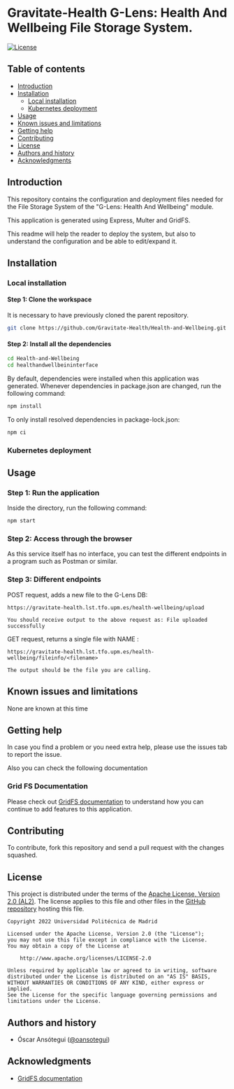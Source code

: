 
Gravitate-Health G-Lens: Health And Wellbeing File Storage System.
=================================================

[![License](https://img.shields.io/badge/License-Apache_2.0-blue.svg)](https://opensource.org/licenses/Apache-2.0)


Table of contents
-----------------

* [Introduction](#introduction)
* [Installation](#installation)
    - [Local installation](#local-installation)
    - [Kubernetes deployment](#kubernetes-deployment)
* [Usage](#usage)
* [Known issues and limitations](#known-issues-and-limitations)
* [Getting help](#getting-help)
* [Contributing](#contributing)
* [License](#license)
* [Authors and history](#authors-and-history)
* [Acknowledgments](#acknowledgments)


Introduction
------------
This repository contains the configuration and deployment files needed for the File Storage System of the "G-Lens: Health And Wellbeing" module.

This application is generated using Express, Multer and GridFS.

This readme will help the reader to deploy the system, but also to understand the configuration and be able to edit/expand it.

Installation
------------
### Local installation

#### Step 1: Clone the workspace

It is necessary to have previously cloned the parent repository.

```bash
git clone https://github.com/Gravitate-Health/Health-and-Wellbeing.git
```
#### Step 2: Install all the dependencies

```bash
cd Health-and-Wellbeing
cd healthandwellbeininterface
```

By default, dependencies were installed when this application was generated.
Whenever dependencies in package.json are changed, run the following command:

```bash
npm install
```

To only install resolved dependencies in package-lock.json:
```bash
npm ci
```

### Kubernetes deployment

Usage
-----
### Step 1: Run the application
Inside the directory, run the following command:
```bash
npm start
```
### Step 2: Access through the browser
As this service itself has no interface, you can test the different endpoints in a program such as Postman or similar.

### Step 3:  Different endpoints


POST request, adds a new file to the G-Lens DB: 

    https://gravitate-health.lst.tfo.upm.es/health-wellbeing/upload

    You should receive output to the above request as: File uploaded successfully

GET request, returns a single file with NAME <filename>: 

    https://gravitate-health.lst.tfo.upm.es/health-wellbeing/fileinfo/<filename>

    The output should be the file you are calling.


Known issues and limitations
----------------------------
None are known at this time

Getting help
------------

In case you find a problem or you need extra help, please use the issues tab to report the issue.

Also you can check the following documentation

### Grid FS Documentation

Please check out [GridFS documentation](https://www.mongodb.com/docs/drivers/node/current/fundamentals/gridfs/) to
understand how you can continue to add features to this application.

Contributing
------------
To contribute, fork this repository and send a pull request with the changes squashed.

License
-------

This project is distributed under the terms of the [Apache License, Version 2.0 (AL2)](http://www.apache.org/licenses/LICENSE-2.0).  The license applies to this file and other files in the [GitHub repository](https://github.com/Gravitate-Health/Gateway) hosting this file.

```
Copyright 2022 Universidad Politécnica de Madrid

Licensed under the Apache License, Version 2.0 (the "License");
you may not use this file except in compliance with the License.
You may obtain a copy of the License at

    http://www.apache.org/licenses/LICENSE-2.0

Unless required by applicable law or agreed to in writing, software
distributed under the License is distributed on an "AS IS" BASIS,
WITHOUT WARRANTIES OR CONDITIONS OF ANY KIND, either express or implied.
See the License for the specific language governing permissions and
limitations under the License.
```

Authors and history
---------------------------
- Óscar Ansótegui ([@oansotegui](https://github.com/oansotegui))

Acknowledgments
---------------
- [GridFS documentation](https://www.mongodb.com/docs/drivers/node/current/fundamentals/gridfs/)
